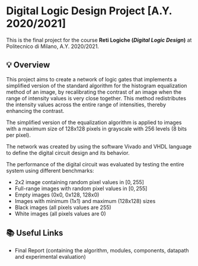 # Digital Logic Design Project [A.Y. 2020/2021]
This is the final project for the course **Reti Logiche (*Digital Logic Design*)** at Politecnico di Milano, A.Y. 2020/2021.

## 💡 Overview
This project aims to create a network of logic gates that implements a simplified version of the standard algorithm for the histogram equalization method of an image, by recalibrating the contrast of an image when the range of intensity values is very close together. This method redistributes the intensity values across the entire range of intensities, thereby enhancing the contrast.

The simplified version of the equalization algorithm is applied to images with a maximum size of 128x128 pixels in grayscale with 256 levels (8 bits per pixel).

The network was created by using the software Vivado and VHDL language to define the digital circuit design and its behavior.

The performance of the digital circuit was evaluated by testing the entire system using different benchmarks:
- 2x2 image containing random pixel values in $[0,255]$
- Full-range images with random pixel values in $[0,255]$
- Empty images (0x0, 0x128, 128x0)
- Images with minimum (1x1) and maximum (128x128) sizes
- Black images (all pixels values are 255)
- White images (all pixels values are 0)

## 📚 Useful Links
- Final Report (containing the algorithm, modules, components, datapath and experimental evaluation)

